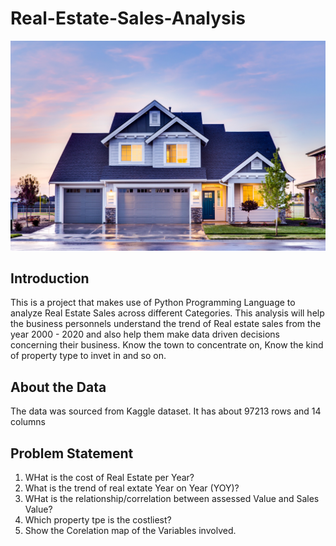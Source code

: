 # Real-Estate-Sales-Analysis
![](Real-Estate_Pic.jpg)

## Introduction   
This is a project that makes use of Python Programming Language to analyze Real Estate Sales across different Categories. This analysis will help the business personnels understand the trend of Real estate sales from the year 2000 - 2020 and also help them make data driven decisions concerning their business. Know the town to concentrate on, Know the kind of property type to invet in and so on.

## About the Data
The data was sourced from Kaggle dataset.
It has about 97213 rows and 14 columns


## Problem Statement
1.	WHat is the cost of Real Estate per Year?
2.	What is the trend of real extate Year on Year (YOY)?
3.	WHat is the relationship/correlation between assessed Value and Sales Value?
4.	Which property tpe is the costliest?
5.  Show the Corelation map of the Variables involved.
